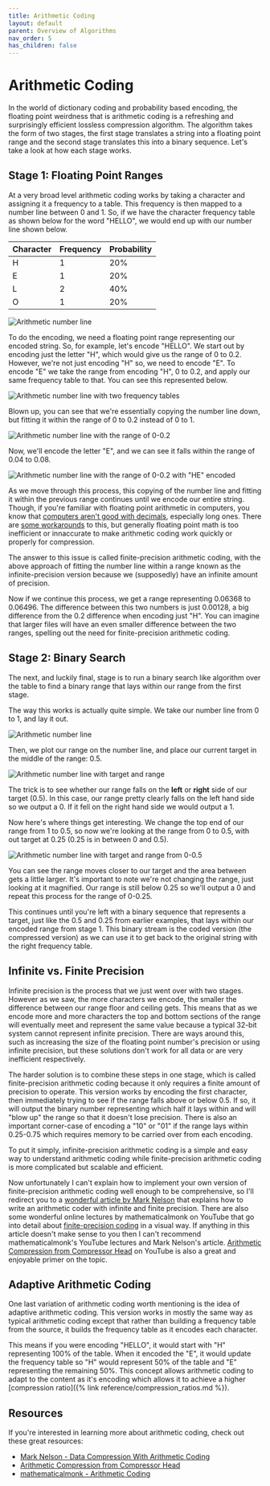 ```yaml
---
title: Arithmetic Coding
layout: default
parent: Overview of Algorithms
nav_order: 5
has_children: false
---
```


# Arithmetic Coding

In the world of dictionary coding and probability based encoding, the floating point weirdness that is arithmetic coding is a refreshing and surprisingly efficient lossless compression algorithm. The algorithm takes the form of two stages, the first stage translates a string into a floating point range and the second stage translates this into a binary sequence. Let's take a look at how each stage works.

## Stage 1: Floating Point Ranges

At a very broad level arithmetic coding works by taking a character and assigning it a frequency to a table. This frequency is then mapped to a number line between 0 and 1. So, if we have the character frequency table as shown below for the word "HELLO", we would end up with our number line shown below.

| Character | Frequency | Probability |
| --------- | --------- | ----------- |
| H         | 1         | 20%         |
| E         | 1         | 20%         |
| L         | 2         | 40%         |
| O         | 1         | 20%         |

![Arithmetic number line](/assets/arithmetic1.png)

To do the encoding, we need a floating point range representing our encoded string. So, for example, let's encode "HELLO". We start out by encoding just the letter "H", which would give us the range of 0 to 0.2. However, we're not just encoding "H" so, we need to encode "E". To encode "E" we take the range from encoding "H", 0 to 0.2, and apply our same frequency table to that. You can see this represented below.

![Arithmetic number line with two frequency tables](/assets/arithmetic2.png)

Blown up, you can see that we're essentially copying the number line down, but fitting it within the range of 0 to 0.2 instead of 0 to 1.

![Arithmetic number line with the range of 0-0.2](/assets/arithmetic3.png)

Now, we'll encode the letter "E", and we can see it falls within the range of 0.04 to 0.08.

![Arithmetic number line with the range of 0-0.2 with "HE" encoded](/assets/arithmetic4.png)

As we move through this process, this copying of the number line and fitting it within the previous range continues until we encode our entire string. Though, if you're familiar with floating point arithmetic in computers, you know that [computers aren't good with decimals](https://stackoverflow.com/questions/21895756/why-are-floating-point-numbers-inaccurate), especially long ones. There are [some workarounds](https://softwareengineering.stackexchange.com/questions/167147/why-dont-computers-store-decimal-numbers-as-a-second-whole-number) to this, but generally floating point math is too inefficient or innaccurate to make arithmetic coding work quickly or properly for compression.

The answer to this issue is called finite-precision arithmetic coding, with the above approach of fitting the number line within a range known as the infinite-precision version because we (supposedly) have an infinite amount of precision.

Now if we continue this process, we get a range representing 0.06368 to 0.06496. The difference between this two numbers is just 0.00128, a big difference from the 0.2 difference when encoding just "H". You can imagine that larger files will have an even smaller difference between the two ranges, spelling out the need for finite-precision arithmetic coding.

## Stage 2: Binary Search

The next, and luckily final, stage is to run a binary search like algorithm over the table to find a binary range that lays within our range from the first stage.

The way this works is actually quite simple. We take our number line from 0 to 1, and lay it out.

![Arithmetic number line](/assets/arithmetic1.png)

Then, we plot our range on the number line, and place our current target in the middle of the range: 0.5.

![Arithmetic number line with target and range](/assets/arithmetic5.png)

The trick is to see whether our range falls on the **left** or **right** side of our target (0.5). In this case, our range pretty clearly falls on the left hand side so we output a 0. If it fell on the right hand side we would output a 1.

Now here's where things get interesting. We change the top end of our range from 1 to 0.5, so now we're looking at the range from 0 to 0.5, with out target at 0.25 (0.25 is in between 0 and 0.5).

![Arithmetic number line with target and range from 0-0.5](/assets/arithmetic6.png)

You can see the range moves closer to our target and the area between gets a little larger. It's important to note we're not changing the range, just looking at it magnified. Our range is still below 0.25 so we'll output a 0 and repeat this process for the range of 0-0.25.

This continues until you're left with a binary sequence that represents a target, just like the 0.5 and 0.25 from earlier examples, that lays within our encoded range from stage 1. This binary stream is the coded version (the compressed version) as we can use it to get back to the original string with the right frequency table.

## Infinite vs. Finite Precision

Infinite precision is the process that we just went over with two stages. However as we saw, the more characters we encode, the smaller the difference between our range floor and ceiling gets. This means that as we encode more and more characters the top and bottom sections of the range will eventually meet and represent the same value because a typical 32-bit system cannot represent infinite precision. There are ways around this, such as increasing the size of the floating point number's precision or using infinite precision, but these solutions don't work for all data or are very inefficient respectively.

The harder solution is to combine these steps in one stage, which is called finite-precision arithmetic coding because it only requires a finite amount of precision to operate. This version works by encoding the first character, then immediately trying to see if the range falls above or below 0.5. If so, it will output the binary number representing which half it lays within and will "blow up" the range so that it doesn't lose precision. There is also an important corner-case of encoding a "10" or "01" if the range lays within 0.25-0.75 which requires memory to be carried over from each encoding.

To put it simply, infinite-precision arithmetic coding is a simple and easy way to understand arithmetic coding while finite-precision arithmetic coding is more complicated but scalable and efficient.

Now unfortunately I can't explain how to implement your own version of finite-precision arithmetic coding well enough to be comprehensive, so I'll redirect you to a [wonderful article by Mark Nelson](https://marknelson.us/posts/2014/10/19/data-compression-with-arithmetic-coding.html) that explains how to write an arithmetic coder with infinite and finite precision. There are also some wonderful online lectures by mathematicalmonk on YouTube that go into detail about [finite-precision coding](https://www.youtube.com/watch?v=-7i6HaYhyW4) in a visual way. If anything in this article doesn't make sense to you then I can't recommend mathematicalmonk's YouTube lectures and Mark Nelson's article. [Arithmetic Compression from Compressor Head](https://www.youtube.com/watch?v=FdMoL3PzmSA) on YouTube is also a great and enjoyable primer on the topic.

## Adaptive Arithmetic Coding

One last variation of arithmetic coding worth mentioning is the idea of adaptive arithmetic coding. This version works in mostly the same way as typical arithmetic coding except that rather than building a frequency table from the source, it builds the frequency table as it encodes each character.

This means if you were encoding "HELLO", it would start with "H" representing 100% of the table. When it encoded the "E", it would update the frequency table so "H" would represent 50% of the table and "E" representing the remaining 50%. This concept allows arithmetic coding to adapt to the content as it's encoding which allows it to achieve a higher [compression ratio]({% link reference/compression_ratios.md %}).

## Resources

If you're interested in learning more about arithmetic coding, check out these great resources:

- [Mark Nelson - Data Compression With Arithmetic Coding](https://marknelson.us/posts/2014/10/19/data-compression-with-arithmetic-coding.html)
- [Arithmetic Compression from Compressor Head](https://www.youtube.com/watch?v=FdMoL3PzmSA)
- [mathematicalmonk - Arithmetic Coding](https://www.youtube.com/watch?v=-7i6HaYhyW4)
